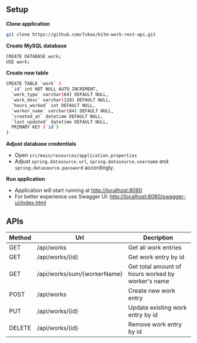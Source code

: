 ## Setup

**Clone application**

```bash
git clone https://github.com/7ukas/kitm-work-rest-api.git
```

**Create MySQL database**
```bash
CREATE DATABASE work;
USE work;
```

**Create new table**
```bash
CREATE TABLE `work` (
  `id` int NOT NULL AUTO_INCREMENT,
  `work_type` varchar(64) DEFAULT NULL,
  `work_desc` varchar(128) DEFAULT NULL,
  `hours_worked` int DEFAULT NULL,
  `worker_name` varchar(64) DEFAULT NULL,
  `created_at` datetime DEFAULT NULL,
  `last_updated` datetime DEFAULT NULL,
  PRIMARY KEY (`id`)
)
```

**Adjust database credentials**

+ Open `src/main/resources/application.properties`
+ Adjust `spring.datasource.url`, `spring.datasource.username` and `spring.datasource.password` accordingly.

**Run application**

+ Application will start running at <http://localhost:8080>
+ For better experience use Swagger UI: <http://localhost:8080/swagger-ui/index.html>

## APIs

| Method | Url | Decription |
| ------ | --- | ---------- |
| GET    | /api/works | Get all work entries |
| GET    | /api/works/{id} | Get work entry by id |
| GET    | /api/works/sum/{workerName} | Get total amount of hours worked by worker's name |
| POST   | /api/works | Create new work entry |
| PUT    | /api/works/{id} | Update existing work entry by id |
| DELETE | /api/works/{id} | Remove work entry by id |
